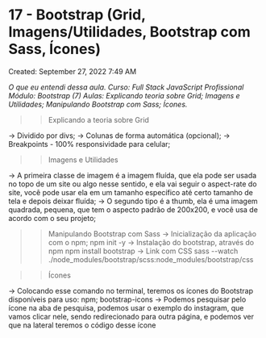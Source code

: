# 17 - Bootstrap (Grid, Imagens/Utilidades, Bootstrap com Sass, Ícones)

Created: September 27, 2022 7:49 AM

*O que eu entendi dessa aula. 
Curso: Full Stack JavaScript Profissional
Módulo: Bootstrap (7)
Aulas: Explicando teoria sobre Grid; Imagens e Utilidades; Manipulando Bootstrap com Sass; Ícones.*

>>Explicando a teoria sobre Grid

→ Dividido por divs;
→ Colunas de forma automática (opcional);
→ Breakpoints - 100% responsividade para celular;

>>Imagens e Utilidades

→ A primeira classe de imagem é a imagem fluída, que ela pode ser usada no topo de um site ou algo nesse sentido, e ela vai seguir o aspect-rate do site, você pode usar ela em um tamanho específico até certo tamanho de tela e depois deixar fluída;
→ O segundo tipo é a thumb, ela é uma imagem quadrada, pequena, que tem o aspecto padrão de 200x200, e você usa de acordo com o seu projeto;

>>Manipulando Bootstrap com Sass
→ Inicialização da aplicação com o npm;
npm init  -y
→ Instalação do bootstrap, através do npm
npm install bootstrap
→ Link com CSS
sass --watch ./node_modules/bootstrap/scss:node_modules/bootstrap/css

>>Ícones

→ Colocando esse comando no terminal, teremos os ícones do Bootstrap disponíveis para uso:
npm; bootstrap-icons
→ Podemos pesquisar pelo ícone na aba de pesquisa, podemos usar o exemplo do instagram, que vamos clicar nele, sendo redirecionado para outra página, e podemos ver que na lateral teremos o código desse ícone
